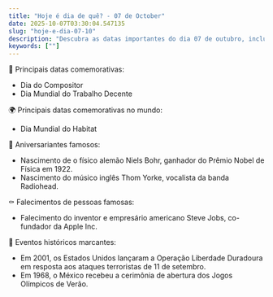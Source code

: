 ```yaml
---
title: "Hoje é dia de quê? - 07 de October"
date: 2025-10-07T03:30:04.547135
slug: "hoje-e-dia-07-10"
description: "Descubra as datas importantes do dia 07 de outubro, incluindo aniversários de famosos e eventos históricos marcantes."
keywords: [""]
---
```


🎉 Principais datas comemorativas:

- Dia do Compositor
- Dia Mundial do Trabalho Decente

🌍 Principais datas comemorativas no mundo:

- Dia Mundial do Habitat

🎂 Aniversariantes famosos:

- Nascimento de o físico alemão Niels Bohr, ganhador do Prêmio Nobel de Física em 1922.
- Nascimento do músico inglês Thom Yorke, vocalista da banda Radiohead.

⚰️ Falecimentos de pessoas famosas:

- Falecimento do inventor e empresário americano Steve Jobs, co-fundador da Apple Inc.

📜 Eventos históricos marcantes:

- Em 2001, os Estados Unidos lançaram a Operação Liberdade Duradoura em resposta aos ataques terroristas de 11 de setembro.
- Em 1968, o México recebeu a cerimônia de abertura dos Jogos Olímpicos de Verão.